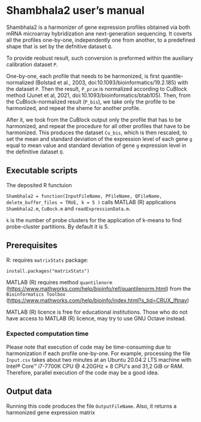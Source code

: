 # Shambhala2 user’s manual

Shambhala2 is a harmonizer of gene expression profiles obtained via both mRNA microarray hybridization ane next-generation sequencing.
It coverts all the profiles one-by-one, independently one from another, to a predefined shape that is set by the defnitive dataset `Q`.

To provide reobust result, such conversion is preformed within the auxiliary calibration dataset `P`.

One-by-one, each profile that needs to be harmonized, is first quantile-normalized (Bolstad et al., 2003, doi:10.1093/bioinformatics/19.2.185) with the dataset `P`. Then the result, `P_prim` is normalized according to CuBlock method (Junet et al, 2021, doi:10.1093/bioinformatics/btab105). Then, from the CuBlock-normalized result (`P_bis`), we take only the profile to be harmonized, and repeat the sheme for another profile.

After it, we took from the CuBlock output only the profile that has to be harmonized, and repeat the procedure for all other profiles that have to be harmonized. This produces the dataset `Cu_bis`, which is then rescaled, to set the mean and standard deviation of the expression level of each gene `g` equal to mean value and standard deviation of gene `g` expression level in the definitive dataset `Q`.


## Executable scripts

The deposited R functuion

`Shambhala2 = function(InputFileName, PFileName, QFileName, delete_buffer_files = TRUE, k = 5 )` calls MATLAB (R) applications `Shambhala2.m`, `CuBock.m` and `readExpressionData.m`.

`k` is the number of probe clusters for the application of k-means to find probe-cluster partitions. By default it is 5.
  
## Prerequisites 

R: requires `matrixStats` package:

```
install.packages("matrixStats")

```

MATLAB (R) requires method `quantilenorm` (https://www.mathworks.com/help/bioinfo/ref/quantilenorm.html) 
from the `Bioinformatics Toolbox` (https://www.mathworks.com/help/bioinfo/index.html?s_tid=CRUX_lftnav) 

MATLAB (R) licence is free for educational institutions. Those who do not have access to MATLAB (R) licence, may try to use GNU Octave instead.

### Expected computation time

Please note that execution of code may be time-consuming due to harmonization if each profile one-by-one. For example, processing the file `Input.csv` takes about two minutes at an Ubuntu 20.04.2 LTS machine with Intel® Core™ i7-7700K CPU @ 4.20GHz × 8 CPU's and 31,2 GiB or RAM. Therefore, parallel execution of the code may be a good idea. 

## Output data 

Running this code produces the file `OutputFileName`. Also, it returns a harmonized gene expression matrix
